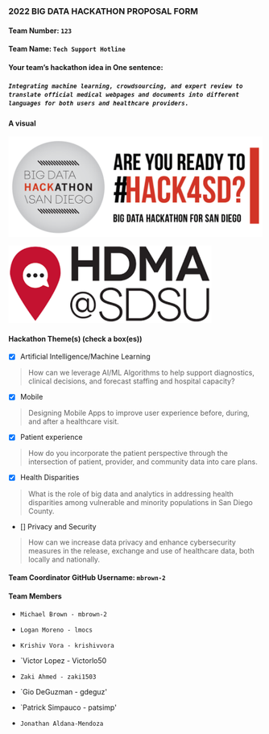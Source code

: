 ### 2022 BIG DATA HACKATHON PROPOSAL FORM

#### Team Number: `123`  

#### Team Name: `Tech Support Hotline`    
  
#### Your team’s hackathon idea in One sentence:
##### `Integrating machine learning, crowdsourcing, and expert review to translate official medical webpages and documents into different languages for both users and healthcare providers.`


#### A visual
![bigdatahackathon4sd](https://github.com/BigDataForSanDiego/bigdataforsandiego.github.io/blob/master/templates/img/Hackathon-Promot-Img-1.png?raw=true "Big Data Hackathon for San Diego 2022")  

<img height="10%" width="80%" alt="hdma" src="https://github.com/BigDataForSanDiego/bigdataforsandiego.github.io/blob/master/templates/img/hdma2.png?raw=true"> 


#### Hackathon Theme(s) (check a box(es))
- [X] Artificial Intelligence/Machine Learning 
> How can we leverage AI/ML Algorithms to help support diagnostics, clinical decisions, and forecast staffing and hospital capacity?
- [X] Mobile
> Designing Mobile Apps to improve user experience before, during, and after a healthcare visit.
- [X] Patient experience
> How do you incorporate the patient perspective through the intersection of patient, provider, and community data into care plans.
- [X] Health Disparities
> What is the role of big data and analytics in addressing health disparities among vulnerable and minority populations in San Diego County.
- [] Privacy and Security
> How can we increase data privacy and enhance cybersecurity measures in the release, exchange and use of healthcare data, both locally and nationally.

#### Team Coordinator GitHub Username: `mbrown-2`

#### Team Members 

- `Michael Brown - mbrown-2`

- `Logan Moreno - lmocs`

- `Krishiv Vora - krishivvora`

- `Victor Lopez - Victorlo50

- `Zaki Ahmed - zaki1503`

- `Gio DeGuzman - gdeguz'

- `Patrick Simpauco - patsimp'

- `Jonathan Aldana-Mendoza`


